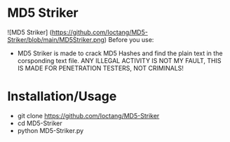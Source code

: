 # MD5 Striker
![MD5 Striker] (https://github.com/Ioctang/MD5-Striker/blob/main/MD5Striker.png)
Before you use:
* MD5 Striker is made to crack MD5 Hashes and find the plain text in the corsponding text file. ANY ILLEGAL ACTIVITY IS NOT MY FAULT, THIS IS MADE FOR PENETRATION TESTERS, NOT CRIMINALS!

# Installation/Usage
* git clone https://github.com/Ioctang/MD5-Striker
* cd MD5-Striker
* python MD5-Striker.py
